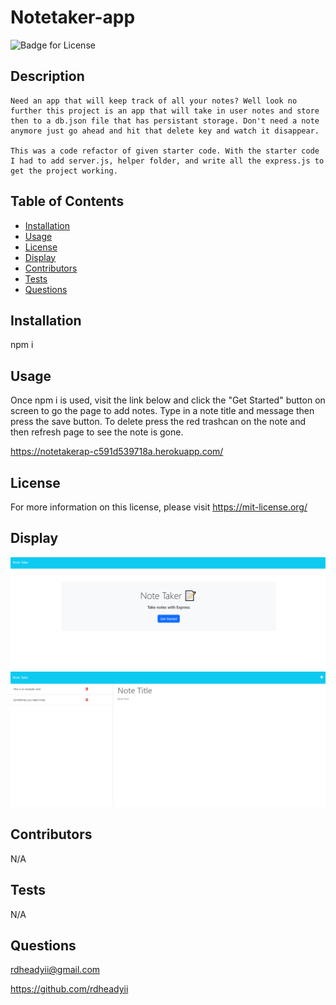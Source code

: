 # Notetaker-app
  ![Badge for License](https://shields.io/badge/license-MIT-blue.svg)

  ## Description
    Need an app that will keep track of all your notes? Well look no further this project is an app that will take in user notes and store then to a db.json file that has persistant storage. Don't need a note anymore just go ahead and hit that delete key and watch it disappear.

    This was a code refactor of given starter code. With the starter code I had to add server.js, helper folder, and write all the express.js to get the project working.

  ## Table of Contents
  * [Installation](#installation)
  * [Usage](#usage)
  * [License](#license)
  * [Display](#display)
  * [Contributors](#contributors)
  * [Tests](#tests)
  * [Questions](#questions)

  ## Installation
  npm i

  ## Usage
  Once npm i is used, visit the link below and click the "Get Started" button on screen to go the page to add notes. Type in a note title and message then press the save button. To delete press the red trashcan on the note and then refresh page to see the note is gone.

  https://notetakerap-c591d539718a.herokuapp.com/

  ## License
  For more information on this license, please visit https://mit-license.org/

  ## Display
  ![Display of what homepage looks like](./images/screenshot-home.PNG)
  ![Display of what notes page looks like](./images/screenshot-notes.PNG)


  ## Contributors
  N/A

  ## Tests
  N/A

  ## Questions
  rdheadyii@gmail.com

  https://github.com/rdheadyii
